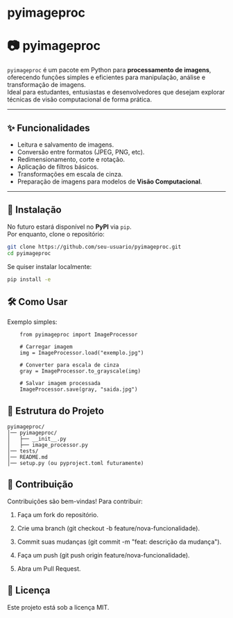 # pyimageproc

# 📷 pyimageproc

`pyimageproc` é um pacote em Python para **processamento de imagens**, oferecendo funções simples e eficientes para manipulação, análise e transformação de imagens.  
Ideal para estudantes, entusiastas e desenvolvedores que desejam explorar técnicas de visão computacional de forma prática.

---

## ✨ Funcionalidades

- Leitura e salvamento de imagens.
- Conversão entre formatos (JPEG, PNG, etc).
- Redimensionamento, corte e rotação.
- Aplicação de filtros básicos.
- Transformações em escala de cinza.
- Preparação de imagens para modelos de **Visão Computacional**.

---

## 🚀 Instalação

No futuro estará disponível no **PyPI** via `pip`.  
Por enquanto, clone o repositório:

```bash
git clone https://github.com/seu-usuario/pyimageproc.git
cd pyimageproc
```

Se quiser instalar localmente:

```bash
pip install -e
```

## 🛠️ Como Usar

Exemplo simples:

```
    from pyimageproc import ImageProcessor

    # Carregar imagem
    img = ImageProcessor.load("exemplo.jpg")

    # Converter para escala de cinza
    gray = ImageProcessor.to_grayscale(img)

    # Salvar imagem processada
    ImageProcessor.save(gray, "saida.jpg")
```

## 📂 Estrutura do Projeto

```
pyimageproc/
│── pyimageproc/
│   ├── __init__.py
│   ├── image_processor.py
│── tests/
│── README.md
│── setup.py (ou pyproject.toml futuramente)
```

## 🤝 Contribuição

Contribuições são bem-vindas!
Para contribuir:

1. Faça um fork do repositório.

2. Crie uma branch (git checkout -b feature/nova-funcionalidade).

3. Commit suas mudanças (git commit -m "feat: descrição da mudança").

4. Faça um push (git push origin feature/nova-funcionalidade).

5. Abra um Pull Request.

## 📜 Licença

Este projeto está sob a licença MIT.